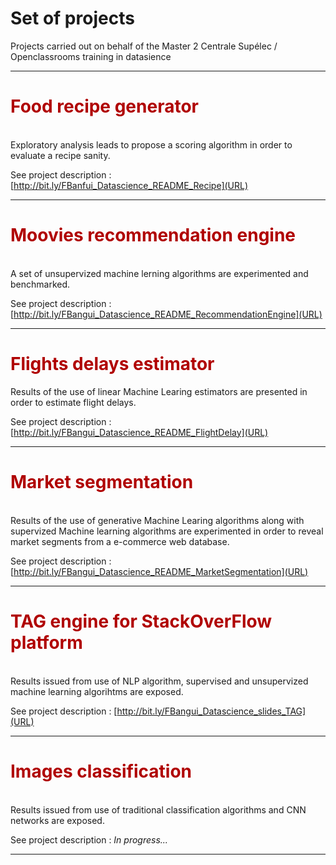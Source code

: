 # Set of projects 
Projects carried out on behalf of the Master 2 Centrale Supélec / Openclassrooms training in datasience
<hr>

## <h1><font color='blus'>Food recipe generator</font></h1>
<br>
Exploratory analysis leads to propose a scoring algorithm in order to evaluate a recipe sanity. 
<br>

See project description : [http://bit.ly/FBanfui_Datascience_README_Recipe](URL)
<hr>

## <h1><font color='blus'>Moovies recommendation engine</font></h1>
<br>
A set of unsupervized machine lerning algorithms are experimented and benchmarked.
<br>

See project description : [http://bit.ly/FBangui_Datascience_README_RecommendationEngine](URL)

<hr>

## <h1><font color='blus'>Flights delays estimator</font></h1>

Results of the use of linear Machine Learing estimators are presented in order to estimate flight delays.
<br>

See project description : [http://bit.ly/FBangui_Datascience_README_FlightDelay](URL)
<hr>

## <h1><font color='blus'>Market segmentation</font></h1>
<br>
Results of the use of generative Machine Learing algorithms along with supervized Machine learning algorithms are experimented in order to reveal market segments from a e-commerce web database.
<br>

See project description : [http://bit.ly/FBangui_Datascience_README_MarketSegmentation](URL)
<hr>

## <h1><font color='blus'>TAG engine for StackOverFlow platform</font></h1>
<br>
Results issued from use of NLP algorithm, supervised and unsupervized machine learning algorihtms are exposed.
<br>

See project description : [http://bit.ly/FBangui_Datascience_slides_TAG](URL)
<hr>

## <h1><font color='blus'>Images classification</font></h1>
<br>
Results issued from use of traditional classification algorithms and CNN networks are exposed.
<br>

See project description : *In progress...*
<hr>
